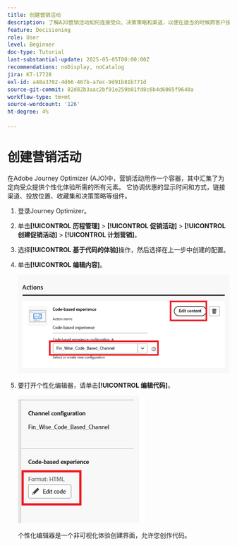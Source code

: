 ```yaml
---
title: 创建营销活动
description: 了解AJO营销活动如何连接受众、决策策略和渠道，以便在适当的时候跨客户接触点提供个性化优惠。
feature: Decisioning
role: User
level: Beginner
doc-type: Tutorial
last-substantial-update: 2025-05-05T00:00:00Z
recommendations: noDisplay, noCatalog
jira: KT-17728
exl-id: a48a3702-4d66-467b-a7ec-9d91b81b771d
source-git-commit: 82d82b3aac2bf91e259b01fd8c6b4d6065f9640a
workflow-type: tm+mt
source-wordcount: '126'
ht-degree: 4%

---
```


# 创建营销活动

在Adobe Journey Optimizer (AJO)中，营销活动用作一个容器，其中汇集了为定向受众提供个性化体验所需的所有元素。 它协调优惠的显示时间和方式，链接渠道、投放位置、收藏集和决策策略等组件。

1. 登录Journey Optimizer。
1. 单击&#x200B;**[!UICONTROL 历程管理]** > **[!UICONTROL 促销活动]** > **[!UICONTROL 创建促销活动]** > **[!UICONTROL 计划营销]**。
1. 选择&#x200B;**[!UICONTROL 基于代码的体验]**&#x200B;操作，然后选择在上一步中创建的配置。
1. 单击&#x200B;**[!UICONTROL 编辑内容]**。

   ![创建营销活动](assets/create-campaign.png)

1. 要打开个性化编辑器，请单击&#x200B;**[!UICONTROL 编辑代码]**。

   ![edit-cbe_html](assets/edit_code_based_exp_html.png)

   个性化编辑器是一个非可视化体验创建界面，允许您创作代码。
